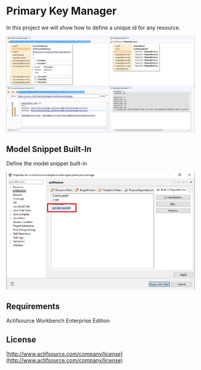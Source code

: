 # Primary Key Manager
In this project we will show how to define a unique id for any resource.

![Primary Key Manager](images/primarykeymanager.png)

## Model Snippet Built-In
Define the model snippet built-in

![Model Snippet Built-In](images/modelsnippetbuiltin.png)

## Requirements
Actifsource Workbench Enterprise Edition

## License
[http://www.actifsource.com/company/license](http://www.actifsource.com/company/license)
